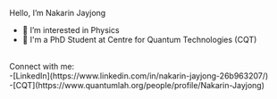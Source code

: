 
Hello, I’m Nakarin Jayjong
- 👀 I’m interested in Physics
- 📖 I'm a PhD Student at Centre for Quantum Technologies (CQT)
<br />
Connect with me:
<br />
-[LinkedIn](https://www.linkedin.com/in/nakarin-jayjong-26b963207/)
<br />
-[CQT](https://www.quantumlah.org/people/profile/Nakarin-Jayjong)

